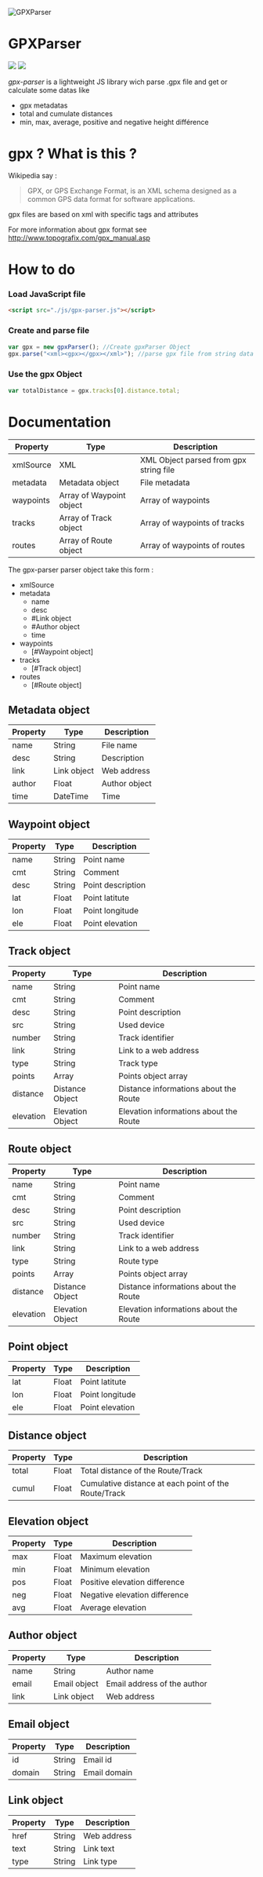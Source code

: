 ![GPXParser](https://raw.githubusercontent.com/Luuka/gpx-parser/feature/new-demo/demo/Logo.png)

# GPXParser

![](https://github.com/Luuka/gpx-parser/workflows/master-ci/badge.svg) ![](https://github.com/Luuka/gpx-parser/workflows/develop-ci/badge.svg)

*gpx-parser* is a lightweight JS library wich parse .gpx file and get or calculate some datas like
- gpx metadatas
- total and cumulate distances
- min, max, average, positive and negative height différence

# gpx ? What is this ?

Wikipedia say :
> GPX, or GPS Exchange Format, is an XML schema designed as a common GPS data format for software applications.

gpx files are based on xml with specific tags and attributes

For more information about gpx format see http://www.topografix.com/gpx_manual.asp

# How to do

### Load JavaScript file
```html
<script src="./js/gpx-parser.js"></script>
```

### Create and parse file
```js
var gpx = new gpxParser(); //Create gpxParser Object
gpx.parse("<xml><gpx></gpx></xml>"); //parse gpx file from string data
```

### Use the gpx Object

```js
var totalDistance = gpx.tracks[0].distance.total;
```

# Documentation

| Property  | Type | Description|
| ------------- | ------------- | ------------- |
| xmlSource | XML | XML Object parsed from gpx string file |
| metadata | Metadata object | File metadata |
| waypoints | Array of Waypoint object | Array of waypoints |
| tracks | Array of Track object | Array of waypoints of tracks |
| routes | Array of Route object | Array of waypoints of routes |

The gpx-parser parser object take this form :
- xmlSource
- metadata
  - name
  - desc
  - #Link object
  - #Author object
  - time
- waypoints
  - [#Waypoint object]
- tracks
  - [#Track object]
- routes
  - [#Route object]



## Metadata object

| Property | Type   | Description       |
| -------- | ------ | ----------------- |
| name      | String | File name |
| desc      | String | Description |
| link      | Link object | Web address  |
| author    | Float  | Author object    |
| time      | DateTime  | Time   |


## Waypoint object
| Property | Type   | Description       |
| -------- | ------ | ----------------- |
| name     | String | Point name |
| cmt      | String | Comment           |
| desc     | String | Point description |
| lat      | Float  | Point latitute    |
| lon      | Float  | Point longitude   |
| ele      | Float  | Point elevation   |


## Track object
| Property | Type   | Description       |
| -------- | ------ | ----------------- |
| name     | String | Point name |
| cmt      | String | Comment           |
| desc     | String | Point description |
| src      | String | Used device           |
| number      | String | Track identifier           |
| link      | String | Link to a web address           |
| type      | String | Track type           |
| points      | Array | Points object array |
| distance      | Distance Object | Distance informations about the Route |
| elevation      | Elevation Object | Elevation informations about the Route |


## Route object
| Property | Type   | Description       |
| -------- | ------ | ----------------- |
| name     | String | Point name |
| cmt      | String | Comment           |
| desc     | String | Point description |
| src      | String | Used device           |
| number      | String | Track identifier           |
| link      | String | Link to a web address           |
| type      | String | Route type           |
| points      | Array | Points object array    |
| distance      | Distance Object | Distance informations about the Route |
| elevation      | Elevation Object | Elevation informations about the Route |


## Point object
| Property | Type   | Description       |
| -------- | ------ | ----------------- |
| lat      | Float  | Point latitute    |
| lon      | Float  | Point longitude   |
| ele      | Float  | Point elevation   |


## Distance object
| Property | Type   | Description       |
| -------- | ------ | ----------------- |
| total      | Float  | Total distance of the Route/Track    |
| cumul      | Float  | Cumulative distance at each point of the Route/Track   |


## Elevation object
| Property | Type   | Description       |
| -------- | ------ | ----------------- |
| max      | Float  | Maximum elevation   |
| min      | Float  | Minimum elevation  |
| pos      | Float  | Positive elevation difference  |
| neg      | Float  | Negative elevation difference  |
| avg      | Float  | Average elevation |


## Author object
| Property | Type   | Description       |
| -------- | ------ | ----------------- |
| name      | String  | Author name   |
| email      | Email object  | Email address of the author |
| link      | Link object  | Web address |

## Email object
| Property | Type   | Description       |
| -------- | ------ | ----------------- |
| id      | String  | Email id   |
| domain | String  | Email domain |

## Link  object
| Property | Type   | Description       |
| -------- | ------ | ----------------- |
| href      | String  | Web address |
| text      | String  | Link text |
| type      | String  | Link type |

